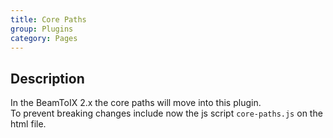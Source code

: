 ```yaml
---
title: Core Paths
group: Plugins
category: Pages
---
```

## Description
In the BeamToIX 2.x the core paths will move into this plugin.  
To prevent breaking changes include now the js script `core-paths.js` on the html file.  
  